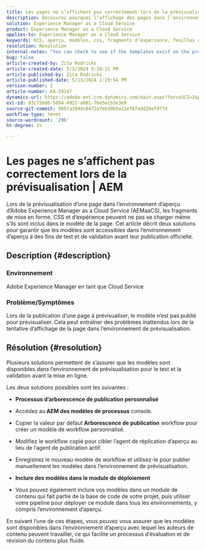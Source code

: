 ```yaml
---
title: Les pages ne s’affichent pas correctement lors de la prévisualisation | AEM
description: Découvrez pourquoi l’affichage des pages dans l’environnement de prévisualisation dans Adobe Experience Manager as a Cloud Service n’affiche pas correctement les pages.
solution: Experience Manager as a Cloud Service
product: Experience Manager as a Cloud Service
applies-to: Experience Manager as a Cloud Service
keywords: KCS, aperçu, modèles, css, fragments d’expérience, feuilles de style, publication, AEM, Experience Manager, AEMaaCS
resolution: Resolution
internal-notes: "You can check to see if the templates exist on the preview server by port forwarding to the preview pod, and then using URL's like this to determine what templates exist: http://localhost:8881/conf/wknd/settings/wcm/templates.7.json"
bug: false
article-created-by: Zita Rodricks
article-created-date: 5/3/2024 5:39:21 PM
article-published-by: Zita Rodricks
article-published-date: 5/13/2024 1:19:54 PM
version-number: 2
article-number: KA-24147
dynamics-url: https://adobe-ent.crm.dynamics.com/main.aspx?forceUCI=1&pagetype=entityrecord&etn=knowledgearticle&id=bda9b10f-7409-ef11-9f8a-6045bd026dc7
exl-id: 93c75bd6-5804-4921-a601-76e5ecb3e3e9
source-git-commit: 985fa3944c0472a7eb30b5a11ef87add28ef9774
workflow-type: tm+mt
source-wordcount: '296'
ht-degree: 1%

---
```


# Les pages ne s’affichent pas correctement lors de la prévisualisation | AEM


Lors de la prévisualisation d’une page dans l’environnement d’aperçu d’Adobe Experience Manager as a Cloud Service (AEMaaCS), les fragments de mise en forme, CSS et d’expérience peuvent ne pas se charger même s’ils sont inclus dans le modèle de la page. Cet article décrit deux solutions pour garantir que les modèles sont accessibles dans l’environnement d’aperçu à des fins de test et de validation avant leur publication officielle.

## Description {#description}


### <b>Environnement</b>

Adobe Experience Manager en tant que Cloud Service



### <b>Problème/Symptômes</b>

Lors de la publication d’une page à prévisualiser, le modèle n’est pas publié pour prévisualiser. Cela peut entraîner des problèmes inattendus lors de la tentative d’affichage de la page dans l’environnement de prévisualisation.


## Résolution {#resolution}


Plusieurs solutions permettent de s’assurer que les modèles sont disponibles dans l’environnement de prévisualisation pour le test et la validation avant la mise en ligne.

Les deux solutions possibles sont les suivantes :

- <b>Processus d’arborescence de publication personnalisé</b>
- Accédez au<b> AEM des modèles de processus</b> console.
- Copier la valeur par défaut <b>Arborescence de publication</b> workflow pour créer un modèle de workflow personnalisé.
- Modifiez le workflow copié pour cibler l’agent de réplication d’aperçu au lieu de l’agent de publication actif.
- Enregistrez le nouveau modèle de workflow et utilisez-le pour publier manuellement les modèles dans l’environnement de prévisualisation.




- <b>Inclure des modèles dans le module de déploiement</b>
- Vous pouvez également inclure vos modèles dans un module de contenu qui fait partie de la base de code de votre projet, puis utiliser votre pipeline pour déployer ce module dans tous les environnements, y compris l’environnement d’aperçu.


En suivant l’une de ces étapes, vous pouvez vous assurer que les modèles sont disponibles dans l’environnement d’aperçu avec lequel les auteurs de contenu peuvent travailler, ce qui facilite un processus d’évaluation et de révision du contenu plus fluide.
